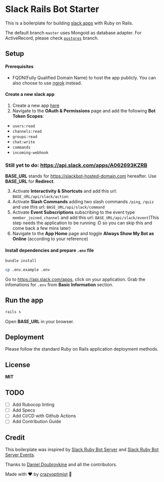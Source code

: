 # Slack Rails Bot Starter

This is a boilerplate for building [slack apps](https://api.slack.com/start) with Ruby on Rails.

The default branch `master` uses Mongoid as database adapter. For ActiveRecord, please check [`postgres`](https://github.com/crazyoptimist/slack-rails-bot-starter/tree/postgres) branch.

## Setup

#### Prerequisites

- FQDN(Fully Qualified Domain Name) to host the app publicly. You can also choose to use [ngrok](https://ngrok.com/) instead.

#### Create a new slack app

1. Create a new app [here](https://api.slack.com/apps?new_app=1)
2. Navigate to the **OAuth & Permissions** page and add the following **Bot Token Scopes**:

- `users:read`
- `channels:read`
- `groups:read`
- `chat:write`
- `commands`
- `incoming-webhook`

### Still yet to do: https://api.slack.com/apps/A062693KZRB

  **BASE_URL** stands for https://slackbot-hosted-domain.com hereafter.
  Use **BASE_URL** for **Redirect**.

3. Activate **Interactivity & Shortcuts** and add this url: `BASE_URL/api/slack/action`
4. Activate **Slash Commands** adding two slash commands `/ping`, `/quiz` and use this url: `BASE_URL/api/slack/command`
5. Activate **Event Subscriptions** subscribing to the event type `member_joined_channel` and add this url: `BASE_URL/api/slack/event`(This step needs the application to be running :D so you can skip this and come back a few mins later)
6. Navigate to the **App Home** page and toggle **Always Show My Bot as Online** (according to your reference)

#### Install dependencies and prepare `.env` file

```bash
bundle install
```

```bash
cp .env.example .env
```

Go to https://api.slack.com/apps, click on your application.
Grab the infomations for `.env` from **Basic Information** section.

## Run the app

```bash
rails s
```

Open **BASE_URL** in your browser.

## Deployment

Please follow the standard Ruby on Rails application deployment methods.

## License

**MIT**

## TODO

- [ ] Add Rubocop linting
- [ ] Add Specs
- [ ] Add CI/CD with Github Actions
- [ ] Add Contribution Guide

## Credit

This boilerplate was inspired by [Slack Ruby Bot Server](https://github.com/slack-ruby/slack-ruby-bot-server) and [Slack Ruby Bot Server Events](https://github.com/slack-ruby/slack-ruby-bot-server-events).

Thanks to [Daniel Doubrovkine](https://github.com/dblock) and all the contributors.

Made with :heart: by [crazyoptimist](https://github.com/crazyoptimist) :dolphin:

